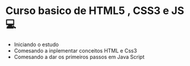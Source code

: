 # Curso basico de HTML5 , CSS3 e JS   :computer:

- Iniciando o estudo 
- Comesando a inplementar conceitos HTML e Css3
- Comesando a dar os primeiros passos em Java Script  
